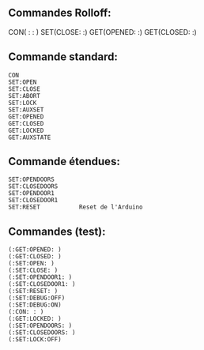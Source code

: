 Commandes Rolloff:
------------------
CON( : : )
SET(CLOSE: :)
GET(OPENED: :)
GET(CLOSED: :)


Commande standard:
------------------
    CON
    SET:OPEN
    SET:CLOSE
    SET:ABORT
    SET:LOCK
    SET:AUXSET
    GET:OPENED
    GET:CLOSED
    GET:LOCKED
    GET:AUXSTATE

Commande étendues:
------------------
    SET:OPENDOORS
    SET:CLOSEDOORS
    SET:OPENDOOR1
    SET:CLOSEDOOR1
    SET:RESET           Reset de l'Arduino
    
Commandes (test):
-----------------
    (:GET:OPENED: )
    (:GET:CLOSED: )
    (:SET:OPEN: )
    (:SET:CLOSE: )
    (:SET:OPENDOOR1: )
    (:SET:CLOSEDOOR1: )
    (:SET:RESET: )
    (:SET:DEBUG:OFF)
    (:SET:DEBUG:ON)
    (:CON: : )
    (:GET:LOCKED: )
    (:SET:OPENDOORS: )
    (:SET:CLOSEDOORS: )
    (:SET:LOCK:OFF)


